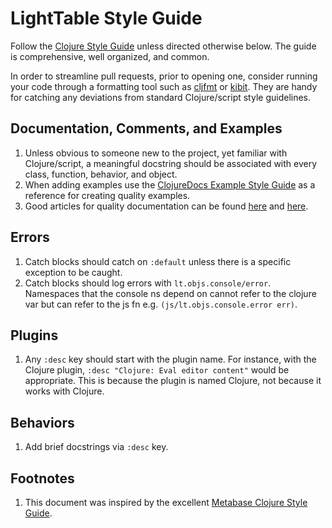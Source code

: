 # LightTable Style Guide

Follow the [Clojure Style Guide](https://github.com/bbatsov/clojure-style-guide) unless directed otherwise below. The guide is comprehensive, well organized, and common.

In order to streamline pull requests, prior to opening one, consider running your code through a formatting tool such as [cljfmt](https://github.com/weavejester/cljfmt) or [kibit](https://github.com/jonase/kibit). They are handy for catching any deviations from standard Clojure/script style guidelines.

## Documentation, Comments, and Examples

1. Unless obvious to someone new to the project, yet familiar with Clojure/script, a meaningful docstring should be associated with every class, function, behavior, and object.
2. When adding examples use the [ClojureDocs Example Style Guide](https://clojuredocs.org/examples-styleguide) as a reference for creating quality examples.
3. Good articles for quality documentation can be found [here](https://jacobian.org/writing/great-documentation/) and [here](https://bradfults.com/the-best-api-documentation-b9e46400379a).

## Errors

1. Catch blocks should catch on `:default` unless there is a specific exception to be caught.
1. Catch blocks should log errors with `lt.objs.console/error`. Namespaces that the console
  ns depend on cannot refer to the clojure var but can refer to the js fn e.g.
  `(js/lt.objs.console.error err)`.

## Plugins

1. Any `:desc` key should start with the plugin name. For instance, with the Clojure plugin, `:desc "Clojure: Eval editor content"` would be appropriate. This is because the plugin is named Clojure, not because it works with Clojure.

## Behaviors

1. Add brief docstrings via `:desc` key.

## Footnotes

1. This document was inspired by the excellent [Metabase Clojure Style Guide](https://github.com/metabase/metabase/wiki/Metabase-Clojure-Style-Guide).
